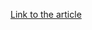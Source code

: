 [Link to the article](https://www.securityweek.com/researcher-discloses-32-vulnerabilities-found-in-ibm-security-verify-access/)
